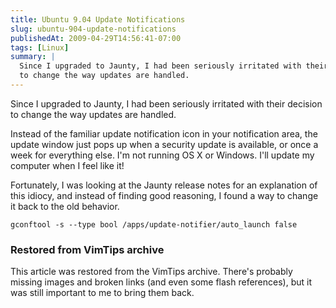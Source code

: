 ```yaml
---
title: Ubuntu 9.04 Update Notifications
slug: ubuntu-904-update-notifications
publishedAt: 2009-04-29T14:56:41-07:00
tags: [Linux]
summary: |
  Since I upgraded to Jaunty, I had been seriously irritated with their decision
  to change the way updates are handled.
---
```

<p>Since I upgraded to Jaunty, I had been seriously irritated with their
decision to change the way updates are handled.</p>

<p>Instead of the familiar update notification icon in your notification area,
the update window just pops up when a security update is available, or once a
week for everything else.  I'm not running OS X or Windows.  I'll update my
computer when I feel like it! </p>

<p>Fortunately, I was looking at the Jaunty release notes for an explanation of
this idiocy, and instead of finding good reasoning, I found a way to change it
back to the old behavior.</p>

`gconftool -s --type bool /apps/update-notifier/auto_launch false`

<div class="restored-from-archive">
  <h3>Restored from VimTips archive</h3>
  <p>
  This article was restored from the VimTips archive. There's probably
  missing images and broken links (and even some flash references), but it
  was still important to me to bring them back.
  </p>
</div>
